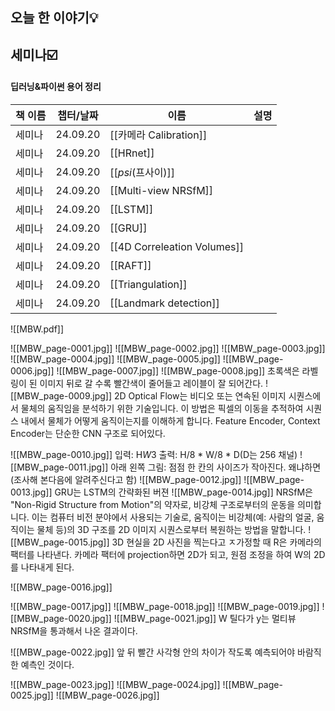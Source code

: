 ## 오늘 한 이야기💡
  
## 세미나☑️
#### 딥러닝&파이썬 용어 정리
|책 이름|챕터/날짜|이름|설명|
|---|---|---|---|
|세미나|24.09.20|[[카메라 Calibration]]||
|세미나|24.09.20|[[HRnet]]||
|세미나|24.09.20|[[$psi$(프사이)]]||
|세미나|24.09.20|[[Multi-view NRSfM]]||
|세미나|24.09.20|[[LSTM]]||
|세미나|24.09.20|[[GRU]]||
|세미나|24.09.20|[[4D Correleation Volumes]]||
|세미나|24.09.20|[[RAFT]]||
|세미나|24.09.20|[[Triangulation]]||
|세미나|24.09.20|[[Landmark detection]]||
  
  
![[MBW.pdf]]
  
![[MBW_page-0001.jpg]]
![[MBW_page-0002.jpg]]
![[MBW_page-0003.jpg]]
![[MBW_page-0004.jpg]]
![[MBW_page-0005.jpg]]
![[MBW_page-0006.jpg]]
![[MBW_page-0007.jpg]]
![[MBW_page-0008.jpg]]
초록색은 라벨링이 된 이미지
뒤로 갈 수록 빨간색이 줄어들고 레이블이 잘 되어간다.
![[MBW_page-0009.jpg]]
2D Optical Flow는 비디오 또는 연속된 이미지 시퀀스에서 물체의 움직임을 분석하기 위한 기술입니다. 이 방법은 픽셀의 이동을 추적하여 시퀀스 내에서 물체가 어떻게 움직이는지를 이해하게 합니다.
Feature Encoder, Context Encoder는 단순한 CNN 구조로 되어있다.
  
![[MBW_page-0010.jpg]]
입력: H*W*3
출력: H/8 * W/8 * D(D는 256 채널)
![[MBW_page-0011.jpg]]
아래 왼쪽 그림: 점점 한 칸의 사이즈가 작아진다.
왜냐하면 (조사해 본다음에 알려주신다고 함)
![[MBW_page-0012.jpg]]
![[MBW_page-0013.jpg]]
GRU는 LSTM의 간략화된 버젼
![[MBW_page-0014.jpg]]
NRSfM은 "Non-Rigid Structure from Motion"의 약자로, 비강체 구조로부터의 운동을 의미합니다. 이는 컴퓨터 비전 분야에서 사용되는 기술로, 움직이는 비강체(예: 사람의 얼굴, 움직이는 물체 등)의 3D 구조를 2D 이미지 시퀀스로부터 복원하는 방법을 말합니다.
![[MBW_page-0015.jpg]]
3D 현실을 2D 사진을 찍는다고 ㅈ가정할 때 R은 카메라의 팩터를 나타낸다.
카메라 팩터에 projection하면 2D가 되고, 원점 조정을 하여 W의 2D를 나타내게 된다.
  
![[MBW_page-0016.jpg]]
  
![[MBW_page-0017.jpg]]
![[MBW_page-0018.jpg]]
![[MBW_page-0019.jpg]]
![[MBW_page-0020.jpg]]
![[MBW_page-0021.jpg]]
W 틸다가
y는 멀티뷰 NRSfM을 통과해서 나온 결과이다.
  
![[MBW_page-0022.jpg]]
앞 뒤 빨간 사각형 안의 차이가 작도록 예측되어야 바람직한 예측인 것이다.
  
![[MBW_page-0023.jpg]]
![[MBW_page-0024.jpg]]
![[MBW_page-0025.jpg]]
![[MBW_page-0026.jpg]]